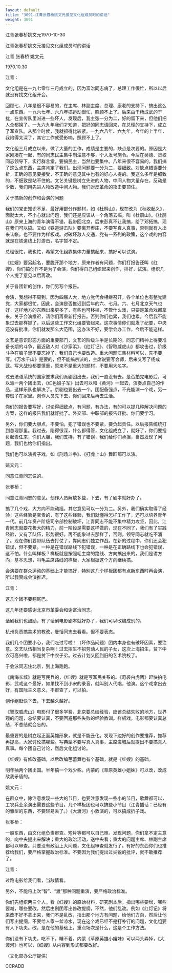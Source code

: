```yaml
---
layout: default
title: "3091.江青张春桥姚文元接见文化组成员时的讲话"
weight: 3091
---
```


江青张春桥姚文元1970-10-30

江青张春桥姚文元接见文化组成员时的讲话

江青 张春桥 姚文元

1970.10.30

江青：

文化组是在一九七零年三月成立的，因为富治同志病了，总理工作很忙，所以以后就没有找文化组开会。

回顾七、八年是很不容易的，在主席、林副主席、总理、康老的支持下，搞出这么一点东西。一九六七年、六八年搞运动很忙，照顾不上了。后来由于杨成武的干扰，在宣传队里派进一些坏人，发现后，我主张一分为二，好的留下来，但他们把人全都换了。一九六九年我们才知道，把好的同志请回来，在总理的支持下，成立了军宣队。从那个时候，我就抓得比较紧。一九六八年、六九年，今年的上半年，我陷得太深了，其它工作就受影响，照顾不上了。

文化组三月成立以来，做了大量的工作，成绩是主要的，缺点是次要的。原因是大家刚凑在一起，有的同志民主集中制注意不够，个人发号施令。今后在吴德、贤权同志领导下，实行群言堂，要搞民主，当然也要集中。八年来很不容易的，我们搞了这么点东西，主席肯定了我们。出现问题要一分为二，要细致。对缺点错误要分析，正确的意见要接受，不正确的意见其中也有的好心人提的。我这么多年是细致的，不细致是站不住的。文艺关键是树立先进的人物，中间人物大量存在，反动是少数，我们用先进人物改造中间人物。我们对反革命的攻击要顶住。

关于搞新的创作和会演的问题

我们的党史知识不足，最好用部分作题材，如《杜鹃山》，现在改为《秋收起义》，面就太大，不小心就出问题，我们还是应该从一个角落去搞，叫《杜鹃山》。《杜鹃山》原来上海的青年演得不错，我带回北京，后来彭真不让我搞，给了邓拓搞，现在我们可以搞。又如《铁道游击队》要离开枣庄，不要写真人真事，否则就有人出来认帐，也不要作为样板戏。对破坏敌人交通，党有一系列的政策，这个戏的内容就是在铁道线上打游击，名字暂不定。

总理很忙，我也忙，希望文化组靠集体力量搞起来，搞好可以试演。

《红嫂》要另起名，要脱开那个地方，原来作者有问题，你们打报告还叫《红嫂》，你们搞创作不是为了会演，你们得自己组织起来创作，排好，试演。组织几个人提了意见以后再改。

关于各团新的创作，你们另写个报告。

会演，我想得不周到，因为四届人大，地方党代会相继召开，各个单位也有整党建党，大家都很忙，因此，会演是否推迟到后年的六、七月。六、七月北京天气也好，这样地方的东西出来更多了，有些也可移植，不管什么戏，只要是革命戏都拿来。关于会演推迟，请你们再重新打报告。否则你们也累，我们也累。今后我不能象过去那样抓了，以后这些工作文化组要管起来。这次事情你们就发了纪要，中央还没有批准，你们就发那么大范围，这办法不好，要学会办工作，今后不能这样。

文艺是意识形态方面的重要部门，文艺的阶级斗争是长期的，同志们精神上得要准备长期的斗争，最近敌人对《沙家浜》、《红灯记》、《智取威虎山》都攻击过，阶级斗争在脑子里不要忘掉了，我们自己也要改造。重大问题汇集材料可以，先不要写。《万水千山》是要的，但不能搞宗派的，主席说要写会师，后来又写了杨成武。写大战役都要慎重，原来不是重大的题材，不要用大名字。

过去法语系统的国家要求我们派剧团出去，我们一直没有去。是否拍完电影后，可以派一两个团出去，《红色娘子军》出去可以和《黄河》一起去，演奏点自己的作品，这样乐队也解决了。京剧也要出去一个。团配备强点，不光能演一个戏，另一套班子在家里。创作人员先下去，你们回来后再去生活。

你们的报告要写好，讨论得细致点，有问题，有办法，有的可以提几种解决问题的方案，这样的报告我们就好批了。外交部、中联部的报告好批。你们要学习。

另外，你们要大胆点，不要怕，犯了错误也不要紧，要负起责任。以后报告统统打到总理那里。我过去，陷得很深，什么都得管，文化组成立了，就好了，你们要担负起责任来，你们大胆，我们支持，有了错误，我们给你们承担，当然发现了问题，我们也给你们指出。

我们也可以演折子戏，如《刑场斗争》、《打虎上山》舞蹈都可以演。

姚文元：

同意江青同志说的。

张春桥：

同意江青同志的意见。创作人员解放多些，下去，有了剧本就好办了。

搞了几个戏，大方向不能动摇。其它意见可以一分为二。另外，我们确实取得了经验，这些经验是宝贵的，有了这些经验，我们就懂得怎样工作了，还可以培养青年一代。前几年资产阶级司令部控制破坏，江青同志不能不集中精力攻坚，因此，江青同志就要花极大的精力，前一阶段是需要这样做的，现在不同了，我们有了实践经验，又有了队伍，形势很好。再不能象过去那样了，否则，领导同志就吃不消了。现在你们要带队伍去打仗了，靠同志们独立作战。在新的过程中，你们还会犯错误，但不要紧。一种是在错误路线下犯错误，一种是在正确路线下也会犯错误，这不怕。什么叫样板？样板就是按照毛主席的路线、方向搞出来的，我们是讲方向，基本思想，叫毛主席路线的样板，大家根据这个方向继续搞。

会演要在群众运动的基础上才能搞好，特别这几个样板团都有点新东西时再会演，所以我赞成会演推迟。

江青：

这几个团不要翘尾巴。

这几年还要感谢北京市革委会和谢富治同志。

话剧我们也鼓励，有了话剧电影剧本就好办了，我们可以改编成别的。

杭州负责搞美术的教改，曼恬同志去看看。但不要表态。

我们几个团要小心，我们吃过亏啦！（坏作品问题）团内本身也有破坏因素，要注意。文艺队伍相当复杂啊！过去招生不招劳动人民的子女，这次上海招生，贫下中农可高兴啦，都是贫下中农子弟。过去计划又回到旧的艺术院校了。

于会泳同志住北京，到上海跑跑。

《南海长城》就是写民兵的，《红嫂》就是写军民关系的。《奇袭白虎团》赶快拍电影，武戏这个最好，如果找不到小宋的录音，就叫别人代唱，他演。这个戏拿出去好，有国际主义意义，不审查了，可以拍。

创作组赶快下去，下去越久越好。

《智取威虎山》电影付了很多学费，北京要总结经验，应该总结失败的地方，世界观的问题，总结要认真，不要回避那些失败的经验教训。样板戏，电影都要认真总结，不总结就会忘的。

最重要的是树立起正面英雄形象，就是不能丑化。发现下边好的创作要推荐，推荐再提高，大家讨论搞哪些。写典型不要写真人真事，主席进城后就提出不要搞真人真事。每个团自己讨论，然后文化组讨论。

《红嫂》有修改基础，以后改编芭蕾舞也有个基础，就是《红嫂》的基础。

明年抽两个团出国。半年搞一个戏少些。内蒙的《草原英雄小姐妹》可以改，改成敌我矛盾的。

姚文元：

在群众中，除注意发现一些大的节目，也要注意发现一些小的节目，歌舞都可以，工农兵业余演出需要这些节目。几个样板团也可以搞些小节目（江青插话：已经有的雏型的东西，不要轻易丢了。）《大渡河》小敦演的，可以搞成折子戏。

张春桥：

一般东西，由文化组负责审查。短片等都可以自己审。发现问题，你们拿不定主意的，向中央提出来解决；重大的政治活动，送中央看；重大的问题主席、林副主席都可以审查。只要没有政治上大问题，文化组审查就发行了。有好的东西你们也推荐给我们，要严格掌握政治标准。不要因为我们提出过尖锐的批评，就不敢推荐了。

江青：

过路电影给我们看，当敌情看。

另外，不能将上次“智”、“渡”那种问题重演，要严格政治标准。

你们先组织两三个人。看《红嫂》的原始材料，研究剧本后，指出哪些要增，哪些要减，哪些要改，然后由剧团写出修改提纲，不然，他们乱改。例如《红灯记》将来改不好不拿出来，我们不是乱改，指出那个地方有问题，给他们方向，然后让他们写出提纲，不要给人家一盆凉水，现在这个戏已经不是打补钉的问题，文化组要有人下功夫。改，是在他的基础上，重点场次是什么，这是个工作方法。

你们没有下功夫，吃不下，睡不着。内蒙《草原英雄小姐妹》可以两头弄掉，《大渡河》也可以，《红嫂》从内容到形式都要改好。

（文化部办公厅提供）

CCRADB

